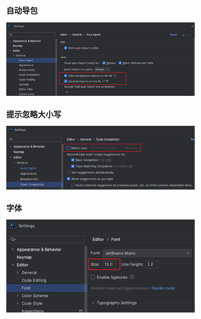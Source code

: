   
## 自动导包

![alt text](../../images/image-36.png)

## 提示忽略大小写

![alt text](../../images/image-101.png)

## 字体

![alt text](../../images/image-100.png)
